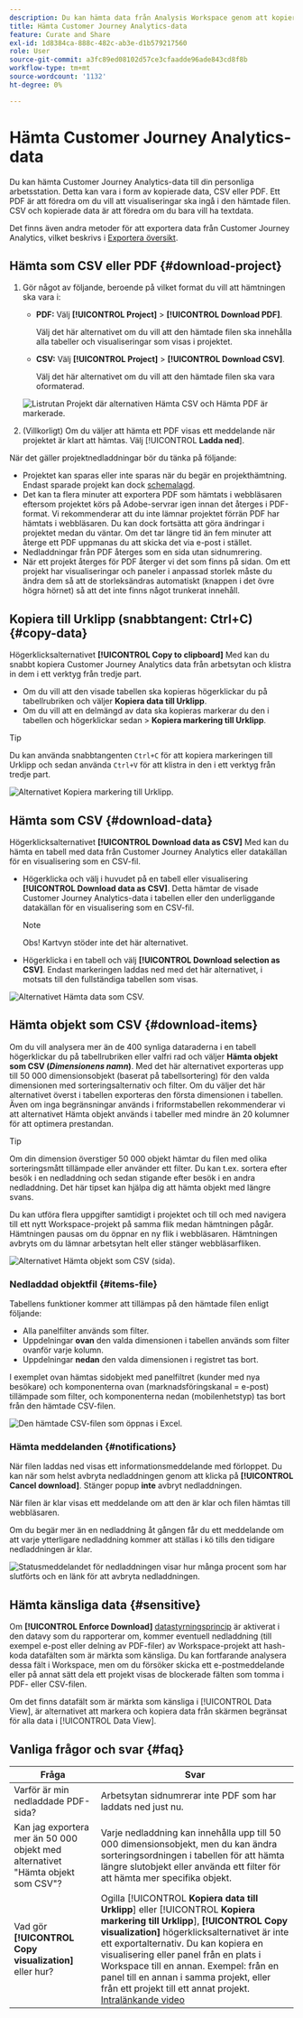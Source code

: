 ```yaml
---
description: Du kan hämta data från Analysis Workspace genom att kopiera dem eller i formaten PDF och CSV.
title: Hämta Customer Journey Analytics-data
feature: Curate and Share
exl-id: 1d8384ca-888c-482c-ab3e-d1b579217560
role: User
source-git-commit: a3fc89ed08102d57ce3cfaadde96ade843cd8f8b
workflow-type: tm+mt
source-wordcount: '1132'
ht-degree: 0%

---
```


# Hämta Customer Journey Analytics-data

Du kan hämta Customer Journey Analytics-data till din personliga arbetsstation. Detta kan vara i form av kopierade data, CSV eller PDF. Ett PDF är att föredra om du vill att visualiseringar ska ingå i den hämtade filen. CSV och kopierade data är att föredra om du bara vill ha textdata.

Det finns även andra metoder för att exportera data från Customer Journey Analytics, vilket beskrivs i [Exportera översikt](/help/analysis-workspace/export/export-project-overview.md).

## Hämta som CSV eller PDF {#download-project}

1. Gör något av följande, beroende på vilket format du vill att hämtningen ska vara i:

   * **PDF:** Välj **[!UICONTROL Project]** > **[!UICONTROL Download PDF]**.

     Välj det här alternativet om du vill att den hämtade filen ska innehålla alla tabeller och visualiseringar som visas i projektet.

   * **CSV:** Välj **[!UICONTROL Project]** > **[!UICONTROL Download CSV]**.

     Välj det här alternativet om du vill att den hämtade filen ska vara oformaterad.

   ![Listrutan Projekt där alternativen Hämta CSV och Hämta PDF är markerade.](assets/download-project.png)

1. (Villkorligt) Om du väljer att hämta ett PDF visas ett meddelande när projektet är klart att hämtas. Välj [!UICONTROL **Ladda ned**].

När det gäller projektnedladdningar bör du tänka på följande:

* Projektet kan sparas eller inte sparas när du begär en projekthämtning. Endast sparade projekt kan dock [schemalagd](/help/analysis-workspace/export/t-schedule-report.md).
* Det kan ta flera minuter att exportera PDF som hämtats i webbläsaren eftersom projektet körs på Adobe-servrar igen innan det återges i PDF-format. Vi rekommenderar att du inte lämnar projektet förrän PDF har hämtats i webbläsaren. Du kan dock fortsätta att göra ändringar i projektet medan du väntar. Om det tar längre tid än fem minuter att återge ett PDF uppmanas du att skicka det via e-post i stället.
* Nedladdningar från PDF återges som en sida utan sidnumrering.
* När ett projekt återges för PDF återger vi det som finns på sidan. Om ett projekt har visualiseringar och paneler i anpassad storlek måste du ändra dem så att de storleksändras automatiskt (knappen i det övre högra hörnet) så att det inte finns något trunkerat innehåll.

## Kopiera till Urklipp (snabbtangent: Ctrl+C) {#copy-data}

Högerklicksalternativet **[!UICONTROL Copy to clipboard]** Med kan du snabbt kopiera Customer Journey Analytics data från arbetsytan och klistra in dem i ett verktyg från tredje part.

* Om du vill att den visade tabellen ska kopieras högerklickar du på tabellrubriken och väljer **Kopiera data till Urklipp**.
* Om du vill att en delmängd av data ska kopieras markerar du den i tabellen och högerklickar sedan > **Kopiera markering till Urklipp**.

>[!TIP]
>
>Du kan använda snabbtangenten `Ctrl+C` för att kopiera markeringen till Urklipp och sedan använda `Ctrl+V` för att klistra in den i ett verktyg från tredje part.


![Alternativet Kopiera markering till Urklipp. ](assets/copy-selection.png)

## Hämta som CSV {#download-data}

Högerklicksalternativet **[!UICONTROL Download data as CSV]** Med kan du hämta en tabell med data från Customer Journey Analytics eller datakällan för en visualisering som en CSV-fil.

* Högerklicka och välj i huvudet på en tabell eller visualisering **[!UICONTROL Download data as CSV]**. Detta hämtar de visade Customer Journey Analytics-data i tabellen eller den underliggande datakällan för en visualisering som en CSV-fil.

  >[!NOTE]
  >
  >  Obs! Kartvyn stöder inte det här alternativet.


* Högerklicka i en tabell och välj **[!UICONTROL Download selection as CSV]**. Endast markeringen laddas ned med det här alternativet, i motsats till den fullständiga tabellen som visas.

![Alternativet Hämta data som CSV.](assets/download-data-viz.png)

## Hämta objekt som CSV {#download-items}

Om du vill analysera mer än de 400 synliga dataraderna i en tabell högerklickar du på tabellrubriken eller valfri rad och väljer **Hämta objekt som CSV (_Dimensionens namn_)**. Med det här alternativet exporteras upp till 50 000 dimensionsobjekt (baserat på tabellsortering) för den valda dimensionen med sorteringsalternativ och filter. Om du väljer det här alternativet överst i tabellen exporteras den första dimensionen i tabellen. Även om inga begränsningar används i friformstabellen rekommenderar vi att alternativet Hämta objekt används i tabeller med mindre än 20 kolumner för att optimera prestandan.

>[!TIP]
>
> Om din dimension överstiger 50 000 objekt hämtar du filen med olika sorteringsmått tillämpade eller använder ett filter. Du kan t.ex. sortera efter besök i en nedladdning och sedan stigande efter besök i en andra nedladdning. Det här tipset kan hjälpa dig att hämta objekt med längre svans.

Du kan utföra flera uppgifter samtidigt i projektet och till och med navigera till ett nytt Workspace-projekt på samma flik medan hämtningen pågår. Hämtningen pausas om du öppnar en ny flik i webbläsaren. Hämtningen avbryts om du lämnar arbetsytan helt eller stänger webbläsarfliken.

![Alternativet Hämta objekt som CSV (sida).](assets/download-items.png)

### Nedladdad objektfil {#items-file}

Tabellens funktioner kommer att tillämpas på den hämtade filen enligt följande:

* Alla panelfilter används som filter.
* Uppdelningar **ovan** den valda dimensionen i tabellen används som filter ovanför varje kolumn.
* Uppdelningar **nedan** den valda dimensionen i registret tas bort.

I exemplet ovan hämtas sidobjekt med panelfiltret (kunder med nya besökare) och komponenterna ovan (marknadsföringskanal = e-post) tillämpade som filter, och komponenterna nedan (mobilenhetstyp) tas bort från den hämtade CSV-filen.

![Den hämtade CSV-filen som öppnas i Excel.](assets/downloaded-file.png)

### Hämta meddelanden {#notifications}

När filen laddas ned visas ett informationsmeddelande med förloppet. Du kan när som helst avbryta nedladdningen genom att klicka på **[!UICONTROL Cancel download]**. Stänger popup **inte** avbryt nedladdningen.

När filen är klar visas ett meddelande om att den är klar och filen hämtas till webbläsaren.

Om du begär mer än en nedladdning åt gången får du ett meddelande om att varje ytterligare nedladdning kommer att ställas i kö tills den tidigare nedladdningen är klar.

![Statusmeddelandet för nedladdningen visar hur många procent som har slutförts och en länk för att avbryta nedladdningen.](assets/toast.png)

## Hämta känsliga data {#sensitive}

Om **[!UICONTROL Enforce Download]** [datastyrningsprincip](/help/data-views/data-governance.md) är aktiverat i den datavy som du rapporterar om, kommer eventuell nedladdning (till exempel e-post eller delning av PDF-filer) av Workspace-projekt att hash-koda datafälten som är märkta som känsliga. Du kan fortfarande analysera dessa fält i Workspace, men om du försöker skicka ett e-postmeddelande eller på annat sätt dela ett projekt visas de blockerade fälten som tomma i PDF- eller CSV-filen.

Om det finns datafält som är märkta som känsliga i [!UICONTROL Data View], är alternativet att markera och kopiera data från skärmen begränsat för alla data i [!UICONTROL Data View].

## Vanliga frågor och svar {#faq}

| Fråga | Svar |
| --- | --- |
| Varför är min nedladdade PDF-sida? | Arbetsytan sidnumrerar inte PDF som har laddats ned just nu. |
| Kan jag exportera mer än 50 000 objekt med alternativet &quot;Hämta objekt som CSV&quot;? | Varje nedladdning kan innehålla upp till 50 000 dimensionsobjekt, men du kan ändra sorteringsordningen i tabellen för att hämta längre slutobjekt eller använda ett filter för att hämta mer specifika objekt. |
| Vad gör **[!UICONTROL Copy visualization]** eller hur? | Ogilla [!UICONTROL **Kopiera data till Urklipp**] eller [!UICONTROL **Kopiera markering till Urklipp**], **[!UICONTROL Copy visualization]** högerklicksalternativet är inte ett exportalternativ. Du kan kopiera en visualisering eller panel från en plats i Workspace till en annan. Exempel: från en panel till en annan i samma projekt, eller från ett projekt till ett annat projekt. [Intralänkande video](https://experienceleague.adobe.com/docs/analytics-learn/tutorials/analysis-workspace/visualizations/intra-linking-in-analysis-workspace.html) |
